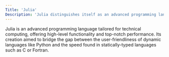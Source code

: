 ```yaml
---
Title: 'Julia'
Description: 'Julia distinguishes itself as an advanced programming language designed for technical computing, featuring high-level functionality and top-notch performance. Its creation aimed to bridge the gap between the user-friendliness of dynamic languages like Python and the speed found in statically-typed languages such as C or Fortran.'
---
```


Julia is an advanced programming language tailored for technical computing, offering high-level functionality and top-notch performance. Its creation aimed to bridge the gap between the user-friendliness of dynamic languages like Python and the speed found in statically-typed languages such as C or Fortran.
